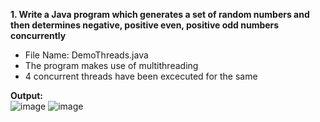 <b>1. Write a Java program which generates a set of random numbers and then determines negative, positive even, positive odd numbers concurrently</b><br>
  - File Name: DemoThreads.java
  - The program makes use of multithreading
  - 4 concurrent threads have been excecuted for the same<br>
  
  <b>Output:</b><br>
  ![image](https://user-images.githubusercontent.com/60402341/113099062-fe668700-9216-11eb-9056-63407f71bfa0.png)
  ![image](https://user-images.githubusercontent.com/60402341/113099105-10e0c080-9217-11eb-9adc-5450ec01bb26.png)


